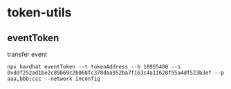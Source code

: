 # token-utils

## eventToken

transfer event

`npx hardhat eventToken --t tokenAddress --b 18955400 --s 0xddf252ad1be2c89b69c2b068fc378daa952ba7f163c4a11628f55a4df523b3ef --p aaa,bbb;ccc --network inconfig`
